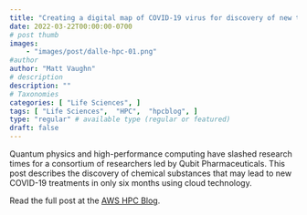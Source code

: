 ```yaml
---
title: "Creating a digital map of COVID-19 virus for discovery of new treatment compounds"
date: 2022-03-22T00:00:00-0700
# post thumb
images:
    - "images/post/dalle-hpc-01.png"
#author
author: "Matt Vaughn"
# description
description: ""
# Taxonomies
categories: [ "Life Sciences", ]
tags: [ "Life Sciences",  "HPC",  "hpcblog", ]
type: "regular" # available type (regular or featured)
draft: false
---
```


Quantum physics and high-performance computing have slashed research times for a consortium of researchers led by Qubit Pharmaceuticals. This post describes the discovery of chemical substances that may lead to new COVID-19 treatments in only six months using cloud technology.

Read the full post at the [AWS HPC Blog](https://aws.amazon.com/blogs/hpc/creating-a-digital-map-of-covid-19-virus-for-discovery-of-new-treatment-compounds/).

